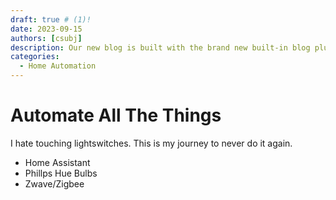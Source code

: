 ```yaml
---
draft: true # (1)!
date: 2023-09-15
authors: [csubj]
description: Our new blog is built with the brand new built-in blog plugin. You can build
categories:
  - Home Automation
---
```


# Automate All The Things

I hate touching lightswitches. This is my journey to never do it again. 

<!-- more -->

- Home Assistant 
- Phillps Hue Bulbs
- Zwave/Zigbee
